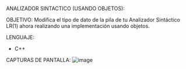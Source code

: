 ANALIZADOR SINTACTICO (USANDO OBJETOS):

OBJETIVO:
Modifica el tipo de dato de la pila de tu Analizador Sintáctico LR(1) ahora realizando una implementación usando objetos.

LENGUAJE:
* C++

CAPTURAS DE PANTALLA: 
![image](https://github.com/user-attachments/assets/4fb0c233-0812-46ff-87a5-b45f6159995a)


